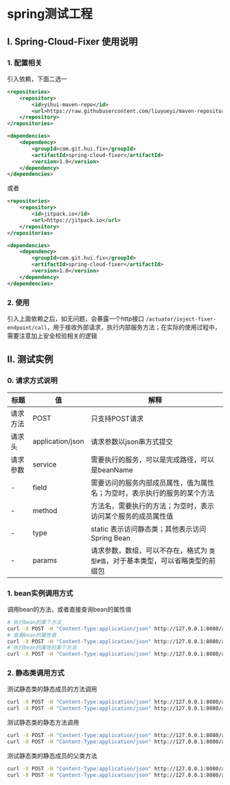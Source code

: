 # spring测试工程

## I. Spring-Cloud-Fixer 使用说明

### 1. 配置相关

引入依赖，下面二选一

```xml
<repositories>
    <repository>
        <id>yihui-maven-repo</id>
        <url>https://raw.githubusercontent.com/liuyueyi/maven-repository/master/repository</url>
    </repository>
</repositories>

<dependencies>
    <dependency>
        <groupId>com.git.hui.fix</groupId>
        <artifactId>spring-cloud-fixer</artifactId>
        <version>1.0</version>
    </dependency>
</dependencies>
```

或者

```xml
<repositories>
    <repository>
        <id>jitpack.io</id>
        <url>https://jitpack.io</url>
    </repository>
</repositories>

<dependencies>
    <dependency>
        <groupId>com.git.hui.fix</groupId>
        <artifactId>spring-cloud-fixer</artifactId>
        <version>1.0</version>
    </dependency>
</dependencies>
```

### 2. 使用

引入上面依赖之后，如无问题，会暴露一个http接口 `/actuator/inject-fixer-endpoint/call`，用于接收外部请求，执行内部服务方法；在实际的使用过程中，需要注意加上安全校验相关的逻辑

## II. 测试实例

### 0. 请求方式说明

| 标题 | 值 | 解释 | 
| --- | --- | --- |
| 请求方法 | POST | 只支持POST请求 | 
| 请求头 | application/json | 请求参数以json串方式提交 | 
| 请求参数 | service |  需要执行的服务，可以是完成路径，可以是beanName | 
| - | field | 需要访问的服务内部成员属性，值为属性名；为空时，表示执行的服务的某个方法 | 
| - | method | 方法名，需要执行的方法；为空时，表示访问某个服务的成员属性值 |
| - | type | static 表示访问静态类；其他表示访问Spring Bean | 
| - | params | 请求参数，数组，可以不存在，格式为 `类型#值`，对于基本类型，可以省略类型的前缀包 |   


### 1. bean实例调用方式

调用bean的方法，或者直接查询bean的属性值

```bash
# 执行bean的某个方法
curl -X POST -H "Content-Type:application/json" http://127.0.0.1:8080/actuator/inject-fixer-endpoint/call -d '{"service": "demoBean", "method": "randName"}'
# 查看bean的属性值
curl -X POST -H "Content-Type:application/json" http://127.0.0.1:8080/actuator/inject-fixer-endpoint/call -d '{"service": "demoBean", "field": "name"}'
# 执行bean的属性的某个方法
curl -X POST -H "Content-Type:application/json" http://127.0.0.1:8080/actuator/inject-fixer-endpoint/call -d '{"service": "demoBean", "field": "values", "method":"add", "params": ["autoInsertByQuickFixer!"]}'
```


### 2. 静态类调用方式

测试静态类的静态成员的方法调用

```bash
curl -X POST -H "Content-Type:application/json" http://127.0.0.1:8080/actuator/inject-fixer-endpoint/call -d '{"service": "com.git.hui.fix.example.springcloud.server.StaticBean", "method": "put","field":"localCache", "params": ["init","BigDecimal#10"], "type":"static"}'
curl -X POST -H "Content-Type:application/json" http://127.0.0.1:8080/actuator/inject-fixer-endpoint/call -d '{"service": "com.git.hui.fix.example.springcloud.server.StaticBean", "method": "get","field":"localCache", "params": ["init"], "type":"static"}'
```


测试静态类的静态方法调用

```bash
curl -X POST -H "Content-Type:application/json" http://127.0.0.1:8080/actuator/inject-fixer-endpoint/call -d '{"service": "com.git.hui.fix.example.springcloud.server.StaticBean", "method": "updateCache", "params": ["init","BigDecimal#3"], "type":"static"}'
curl -X POST -H "Content-Type:application/json" http://127.0.0.1:8080/actuator/inject-fixer-endpoint/call -d '{"service": "com.git.hui.fix.example.springcloud.server.StaticBean", "method": "getCache", "params": ["init"], "type":"static"}'
```

测试静态类的静态成员的父类方法

```bash
curl -X POST -H "Content-Type:application/json" http://127.0.0.1:8080/actuator/inject-fixer-endpoint/call -d '{"service": "com.git.hui.fix.example.springcloud.server.StaticBean", "method": "invalidateAll","field":"localCache", "type":"static"}'
curl -X POST -H "Content-Type:application/json" http://127.0.0.1:8080/actuator/inject-fixer-endpoint/call -d '{"service": "com.git.hui.fix.example.springcloud.server.StaticBean", "method": "getCache", "params": ["init"], "type":"static"}'
```